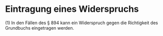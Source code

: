 # Eintragung eines Widerspruchs

(1) In den Fällen des § 894 kann ein Widerspruch gegen die Richtigkeit des Grundbuchs eingetragen werden.
